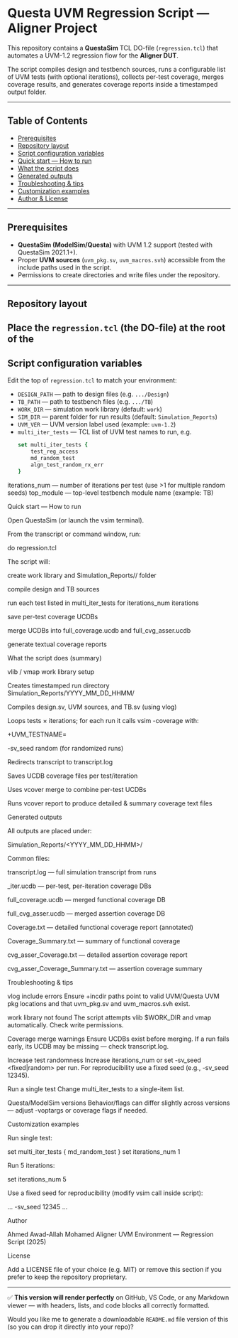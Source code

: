 # Questa UVM Regression Script — Aligner Project

This repository contains a **QuestaSim** TCL DO-file (`regression.tcl`) that automates a UVM-1.2 regression flow for the **Aligner DUT**.  

The script compiles design and testbench sources, runs a configurable list of UVM tests (with optional iterations), collects per-test coverage, merges coverage results, and generates coverage reports inside a timestamped output folder.

---

## Table of Contents
- [Prerequisites](#prerequisites)
- [Repository layout](#repository-layout)
- [Script configuration variables](#script-configuration-variables)
- [Quick start — How to run](#quick-start--how-to-run)
- [What the script does](#what-the-script-does)
- [Generated outputs](#generated-outputs)
- [Troubleshooting & tips](#troubleshooting--tips)
- [Customization examples](#customization-examples)
- [Author & License](#author--license)

---

## Prerequisites
- **QuestaSim (ModelSim/Questa)** with UVM 1.2 support (tested with QuestaSim 2021.1+).  
- Proper **UVM sources** (`uvm_pkg.sv`, `uvm_macros.svh`) accessible from the include paths used in the script.  
- Permissions to create directories and write files under the repository.

---

## Repository layout
Place the `regression.tcl` (the DO-file) at the root of the 
---

## Script configuration variables
Edit the top of `regression.tcl` to match your environment:

- `DESIGN_PATH` — path to design files (e.g. `.../Design`)  
- `TB_PATH` — path to testbench files (e.g. `.../TB`)  
- `WORK_DIR` — simulation work library (default: `work`)  
- `SIM_DIR` — parent folder for run results (default: `Simulation_Reports`)  
- `UVM_VER` — UVM version label used (example: `uvm-1.2`)  
- `multi_iter_tests` — TCL list of UVM test names to run, e.g.  
  ```tcl
  set multi_iter_tests {
      test_reg_access
      md_random_test
      algn_test_random_rx_err
  }
  
iterations_num — number of iterations per test (use >1 for multiple random seeds)
top_module — top-level testbench module name (example: TB)


Quick start — How to run

Open QuestaSim (or launch the vsim terminal).

From the transcript or command window, run:

do regression.tcl


The script will:

create work library and Simulation_Reports/<timestamp>/ folder

compile design and TB sources

run each test listed in multi_iter_tests for iterations_num iterations

save per-test coverage UCDBs

merge UCDBs into full_coverage.ucdb and full_cvg_asser.ucdb

generate textual coverage reports

What the script does (summary)

vlib / vmap work library setup

Creates timestamped run directory Simulation_Reports/YYYY_MM_DD_HHMM/

Compiles design.sv, UVM sources, and TB.sv (using vlog)

Loops tests × iterations; for each run it calls vsim -coverage with:

+UVM_TESTNAME=<testname>

-sv_seed random (for randomized runs)

Redirects transcript to transcript.log

Saves UCDB coverage files per test/iteration

Uses vcover merge to combine per-test UCDBs

Runs vcover report to produce detailed & summary coverage text files

Generated outputs

All outputs are placed under:

Simulation_Reports/<YYYY_MM_DD_HHMM>/


Common files:

transcript.log — full simulation transcript from runs

<test>_iter<k>.ucdb — per-test, per-iteration coverage DBs

full_coverage.ucdb — merged functional coverage DB

full_cvg_asser.ucdb — merged assertion coverage DB

Coverage.txt — detailed functional coverage report (annotated)

Coverage_Summary.txt — summary of functional coverage

cvg_asser_Coverage.txt — detailed assertion coverage report

cvg_asser_Coverage_Summary.txt — assertion coverage summary

Troubleshooting & tips

vlog include errors
Ensure +incdir paths point to valid UVM/Questa UVM pkg locations and that uvm_pkg.sv and uvm_macros.svh exist.

work library not found
The script attempts vlib $WORK_DIR and vmap automatically. Check write permissions.

Coverage merge warnings
Ensure UCDBs exist before merging. If a run fails early, its UCDB may be missing — check transcript.log.

Increase test randomness
Increase iterations_num or set -sv_seed <fixed|random> per run.
For reproducibility use a fixed seed (e.g., -sv_seed 12345).

Run a single test
Change multi_iter_tests to a single-item list.

Questa/ModelSim versions
Behavior/flags can differ slightly across versions — adjust -voptargs or coverage flags if needed.

Customization examples

Run single test:

set multi_iter_tests { md_random_test }
set iterations_num 1


Run 5 iterations:

set iterations_num 5


Use a fixed seed for reproducibility (modify vsim call inside script):

... -sv_seed 12345 ...

Author

Ahmed Awad-Allah Mohamed
Aligner UVM Environment — Regression Script (2025)

License

Add a LICENSE file of your choice (e.g. MIT) or remove this section if you prefer to keep the repository proprietary.


---

✅ **This version will render perfectly** on GitHub, VS Code, or any Markdown viewer — with headers, lists, and code blocks all correctly formatted.  

Would you like me to generate a downloadable `README.md` file version of this (so you can drop it directly into your repo)?
